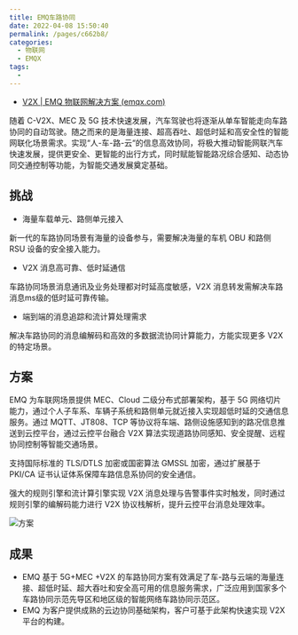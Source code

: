 ```yaml
---
title: EMQ车路协同
date: 2022-04-08 15:50:40
permalink: /pages/c662b8/
categories:
  - 物联网
  - EMQX
tags:
  - 
---
```

- [V2X | EMQ 物联网解决方案 (emqx.com)](https://www.emqx.com/zh/use-cases/v2x)

随着 C-V2X、MEC 及 5G 技术快速发展，汽车驾驶也将逐渐从单车智能走向车路协同的自动驾驶。随之而来的是海量连接、超高吞吐、超低时延和高安全性的智能网联化场景需求。实现“人-车-路-云“的信息高效协同，将极大推动智能网联汽车快速发展，提供更安全、更智能的出行方式，同时赋能智能路况综合感知、动态协同交通控制等功能，为智能交通发展奠定基础。

## 挑战

- 海量车载单元、路侧单元接入

新一代的车路协同场景有海量的设备参与，需要解决海量的车机 OBU 和路侧 RSU 设备的安全接入能力。

- V2X 消息高可靠、低时延通信

车路协同场景消息通讯及业务处理都对时延高度敏感，V2X 消息转发需解决车路消息ms级的低时延可靠传输。

- 端到端的消息追踪和流计算处理需求

解决车路协同的消息编解码和高效的多数据流协同计算能力，方能实现更多 V2X 的特定场景。

## 方案

EMQ 为车联网场景提供 MEC、Cloud 二级分布式部署架构，基于 5G 网络切片能力，通过个人子车系、车辆子系统和路侧单元就近接入实现超低时延的交通信息服务。通过 MQTT、JT808、TCP 等协议将车端、路侧设施感知到的路况信息推送到云控平台，通过云控平台融合 V2X 算法实现道路协同感知、安全提醒、远程协同控制等智能交通场景。

支持国际标准的 TLS/DTLS 加密或国密算法 GMSSL 加密，通过扩展基于 PKI/CA 证书认证体系保障车路信息系协同的安全通信。

强大的规则引擎和流计算引擎实现 V2X 消息处理与告警事件实时触发，同时通过规则引擎的编解码能力进行 V2X 协议栈解析，提升云控平台消息处理效率。

![方案](https://static.emqx.com/_nuxt/img/solution.6744a5d.png)

## 成果

- EMQ 基于 5G+MEC +V2X 的车路协同方案有效满足了车-路与云端的海量连接、超低时延、超大吞吐和安全高可用的信息服务需求，广泛应用到国家多个车路协同示范先导区和地区级的智能网络车路协同示范区。
- EMQ 为客户提供成熟的云边协同基础架构，客户可基于此架构快速实现 V2X 平台的构建。